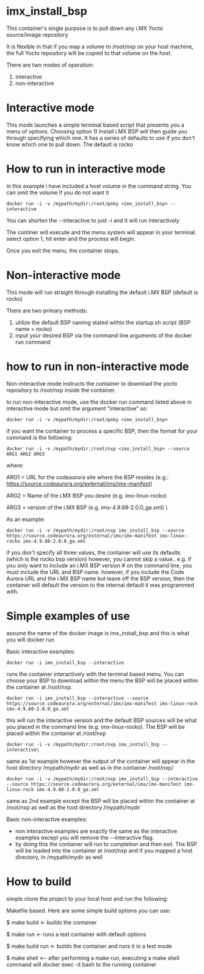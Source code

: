# imx_install_bsp

This container's single purpsoe is to pull down any i.MX Yocto source/image repository

It is flexible in that if you map a volume to /root/nxp on your host machine, the full Yocto repository 
will be copied to that volume on the host.

There are two modes of operation:
1) interactive
2) non-interactive

# Interactive mode
This mode launches a simple terminal based script that presents you a menu of options.
Choosing option 1) Install i.MX BSP will then guide you through specifying which one.
It has a series of defaults to use if you don't know which one to pull down.  The default is rocko

# How to run in interactive mode
In this example i have included a host volume in the command string.  You can omit the volume if you do not want it

    docker run -i -v /mypath/mydir:/root/poky <imx_install_bsp> --interactive
You can shorten the --interactive to just -i and it will run interactively

The continer will execute and the menu system will appear in your terminal.
select option 1, hit enter and the process will begin.

Once you exit the menu, the container stops.

# Non-interactive mode
This mode will run straight through installing the default i.MX BSP (default is rocko)

There are two primary methods:
1) utilize the default BSP naming stated within the startup.sh script (BSP name = rocko)
2) input your desired BSP via the command line arguments of the docker run command

# how to run in non-interactive mode
Non-interactive mode instructs the container to download the yocto repository to /root/nxp inside the container.

to run non-interactive mode, use the docker run command listed above in interactive mode but omit the argument "interactive"
so:

    docker run -i -v /mypath/mydir:/root/poky <imx_install_bsp>

if you want the container to process a specific BSP, then the format for your command is the following:

    docker run -i -v /mypath/mydir:/root/nxp <imx_install_bsp> --source ARG1 ARG2 ARG3

where:

  ARG1 = URL for the codeaurora site where the BSP resides (e.g.: https://source.codeaurora.org/external/imx/imx-manifest)
  
  ARG2 = Name of the i.MX BSP you desire (e.g. imx-linux-rocko)
  
  ARG3 = version of the i.MX BSP (e.g. imx-4.9.88-2.0.0_ga.xml) \
  

As an example:

    docker run -i -v /mypath/mydir:/root/nxp imx_install_bsp --source https://source.codeaurora.org/external/imx/imx-manifest imx-linux-rocko imx-4.9.88-2.0.0_ga.xml

if you don't specify all three values, the container will use its defaults (which is the rocko bsp version)
however, you cannot skip a value.. e.g. if you only want to include an i.MX BSP version # on the command line, you 
must include the URL and BSP name.  however, if you include the Code Aurora URL and the i.MX BSP name but leave off the BSP version, then the container will default the version to the internal default it was programmed with. 

# Simple examples of use

assume the name of the docker image is imx_install_bsp and this is what you will docker run

Basic interactive examples:

    docker run -i imx_install_bsp --interactive


 runs the container interactively with the terminal based menu.  You can choose your BSP to download within the menu
 the BSP will be placed within the container at /root/nxp.
      

    docker run -i imx_install_bsp --interactive --source https://source.codeaurora.org/external/imx/imx-manifest imx-linux-rock imx-4.9.88-2.0.0_ga.xml

this will run the interactive version and the default BSP sources will be what you placed in the command line (e.g. imx-linux-rocko).  The BSP will be placed within the container at /root/nxp
      
    docker run -i -v /mypath/mydir:/root/nxp imx_install_bsp --interactive\

same as 1st example however the output of the container will appear in the host directory /mypath/mydir as well as in the container /root/nxp/

    docker run -i -v /mypath/mydir:/root/nxp imx_install_bsp --interactive --source https://source.codeaurora.org/external/imx/imx-manifest imx-linux-rock imx-4.9.88-2.0.0_ga.xml

same as 2nd example except the BSP will be placed within the container at /root/nxp as well as the host directory /mypath/mydir

Basic non-interactive examples:
- non interactive examples are exactly the same as the interactive examples except you will remove the --interactive flag.
- by doing this the container will run to completion and then exit.   The BSP will be loaded into the container at /root/nxp and if you mapped a host directory, in /mypath/mydir as well
  
# How to build
simple clone the project to your local host and run the following:

Makefile based.  Here are some simple build options you can use:

$ make build <- builds the container

$ make run <- runs a test container with default options

$ make build run <- builds the container and runs it in a test mode

$ make shell <-- after performing a make run, executing a make shell command will docker exec -it bash to the running container



